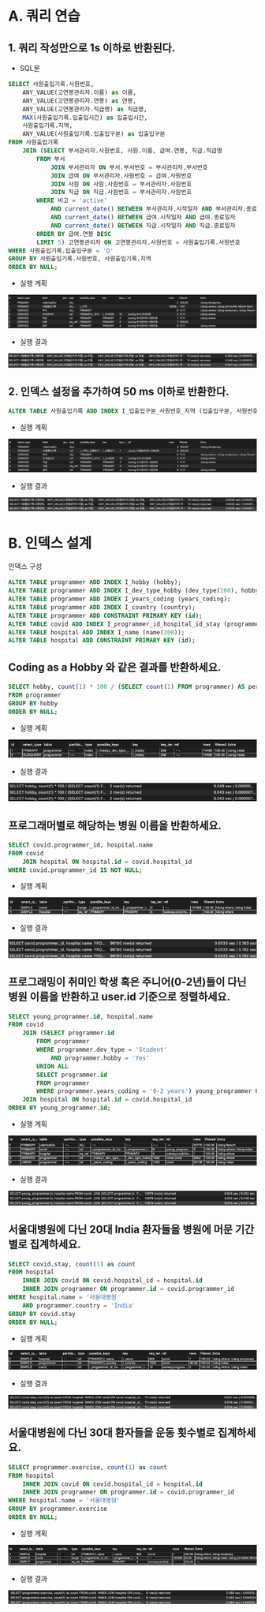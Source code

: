 # A. 쿼리 연습

## 1. 쿼리 작성만으로 1s 이하로 반환된다.

- SQL문

```sql
SELECT 사원출입기록.사원번호, 
    ANY_VALUE(고연봉관리자.이름) as 이름, 
    ANY_VALUE(고연봉관리자.연봉) as 연봉, 
    ANY_VALUE(고연봉관리자.직급명) as 직급명, 
    MAX(사원출입기록.입출입시간) as 입출입시간, 
    사원출입기록.지역, 
    ANY_VALUE(사원출입기록.입출입구분) as 입출입구분 
FROM 사원출입기록
    JOIN (SELECT 부서관리자.사원번호, 사원.이름, 급여.연봉, 직급.직급명
        FROM 부서
            JOIN 부서관리자 ON 부서.부서번호 = 부서관리자.부서번호
            JOIN 급여 ON 부서관리자.사원번호 = 급여.사원번호
            JOIN 사원 ON 사원.사원번호 = 부서관리자.사원번호
            JOIN 직급 ON 직급.사원번호 = 부서관리자.사원번호
        WHERE 비고 = 'active'
            AND current_date() BETWEEN 부서관리자.시작일자 AND 부서관리자.종료일자
            AND current_date() BETWEEN 급여.시작일자 AND 급여.종료일자
            AND current_date() BETWEEN 직급.시작일자 AND 직급.종료일자
        ORDER BY 급여.연봉 DESC
        LIMIT 5) 고연봉관리자 ON 고연봉관리자.사원번호 = 사원출입기록.사원번호
WHERE 사원출입기록.입출입구분 = 'O'
GROUP BY 사원출입기록.사원번호, 사원출입기록.지역
ORDER BY NULL;
```

- 실행 계획
  
![image](images/image1.png)

- 실행 결과

![image](images/image2.png)

## 2. 인덱스 설정을 추가하여 50 ms 이하로 반환한다.

```sql
ALTER TABLE 사원출입기록 ADD INDEX I_입출입구분_사원번호_지역 (입출입구분, 사원번호, 지역);
```

- 실행 계획

![image](images/image4.png)

- 실행 결과
  
![image](images/image3.png)

# B. 인덱스 설계

인덱스 구성
```sql
ALTER TABLE programmer ADD INDEX I_hobby (hobby);
ALTER TABLE programmer ADD INDEX I_dev_type_hobby (dev_type(200), hobby);
ALTER TABLE programmer ADD INDEX I_years_coding (years_coding);
ALTER TABLE programmer ADD INDEX I_country (country);
ALTER TABLE programmer ADD CONSTRAINT PRIMARY KEY (id);
ALTER TABLE covid ADD INDEX I_programmer_id_hospital_id_stay (programmer_id, hospital_id, stay);
ALTER TABLE hospital ADD INDEX I_name (name(200));
ALTER TABLE hospital ADD CONSTRAINT PRIMARY KEY (id);
```

## Coding as a Hobby 와 같은 결과를 반환하세요.

```sql
SELECT hobby, count(1) * 100 / (SELECT count(1) FROM programmer) AS percentage
FROM programmer
GROUP BY hobby
ORDER BY NULL;
```

- 실행 계획

![image](images/image5.png)

- 실행 결과

![image](images/image6.png)

## 프로그래머별로 해당하는 병원 이름을 반환하세요.

```sql
SELECT covid.programmer_id, hospital.name 
FROM covid
    JOIN hospital ON hospital.id = covid.hospital_id
WHERE covid.programmer_id IS NOT NULL;
```

- 실행 계획
  
![image](images/image7.png)

- 실행 결과

![image](images/image8.png)

## 프로그래밍이 취미인 학생 혹은 주니어(0-2년)들이 다닌 병원 이름을 반환하고 user.id 기준으로 정렬하세요. 

```sql
SELECT young_programmer.id, hospital.name
FROM covid
    JOIN (SELECT programmer.id
        FROM programmer
        WHERE programmer.dev_type = 'Student' 
	        AND programmer.hobby = 'Yes'
        UNION ALL
        SELECT programmer.id
        FROM programmer
        WHERE programmer.years_coding = '0-2 years') young_programmer ON young_programmer.id = covid.programmer_id
    JOIN hospital ON hospital.id = covid.hospital_id
ORDER BY young_programmer.id;
```

- 실행 계획

![image](images/image9.png)

- 실행 결과

![image](images/image10.png)

## 서울대병원에 다닌 20대 India 환자들을 병원에 머문 기간별로 집계하세요.

```sql
SELECT covid.stay, count(1) as count
FROM hospital
    INNER JOIN covid ON covid.hospital_id = hospital.id 
    INNER JOIN programmer ON programmer.id = covid.programmer_id
WHERE hospital.name = '서울대병원'
    AND programmer.country = 'India'
GROUP BY covid.stay
ORDER BY NULL;
```

- 실행 계획

![image](images/image11.png)

- 실행 결과

![image](images/image12.png)

## 서울대병원에 다닌 30대 환자들을 운동 횟수별로 집계하세요. 

```sql
SELECT programmer.exercise, count(1) as count
FROM hospital
    INNER JOIN covid ON covid.hospital_id = hospital.id
    INNER JOIN programmer ON programmer.id = covid.programmer_id
WHERE hospital.name = '서울대병원'
GROUP BY programmer.exercise
ORDER BY NULL;
```

- 실행 계획

![image](images/image13.png)
  
- 실행 결과

![image](images/image14.png)
